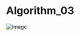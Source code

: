 # Algorithm_03
![image](https://user-images.githubusercontent.com/58351289/83592237-dbd2f580-a594-11ea-835f-95a8314e0c72.PNG)
